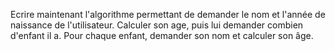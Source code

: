 Ecrire maintenant l'algorithme permettant de demander le nom et l'année de naissance de l'utilisateur. Calculer son age, puis lui demander combien d'enfant il a. Pour chaque enfant, demander son nom et calculer son âge.

